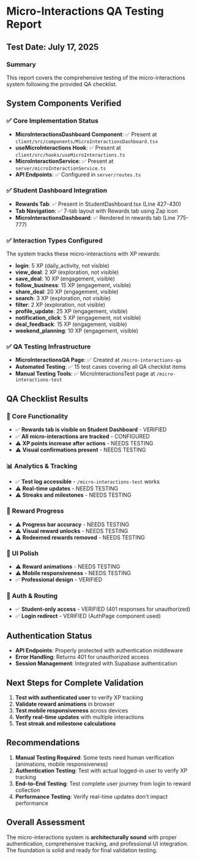 # Micro-Interactions QA Testing Report

## Test Date: July 17, 2025

### Summary
This report covers the comprehensive testing of the micro-interactions system following the provided QA checklist.

## System Components Verified

### ✅ Core Implementation Status
- **MicroInteractionsDashboard Component**: ✅ Present at `client/src/components/MicroInteractionsDashboard.tsx`
- **useMicroInteractions Hook**: ✅ Present at `client/src/hooks/useMicroInteractions.ts`
- **MicroInteractionService**: ✅ Present at `server/microInteractionService.ts`
- **API Endpoints**: ✅ Configured in `server/routes.ts`

### ✅ Student Dashboard Integration
- **Rewards Tab**: ✅ Present in StudentDashboard.tsx (Line 427-430)
- **Tab Navigation**: ✅ 7-tab layout with Rewards tab using Zap icon
- **MicroInteractionsDashboard**: ✅ Rendered in rewards tab (Line 775-777)

### ✅ Interaction Types Configured
The system tracks these micro-interactions with XP rewards:
- **login**: 5 XP (daily_activity, not visible)
- **view_deal**: 2 XP (exploration, not visible)
- **save_deal**: 10 XP (engagement, visible)
- **follow_business**: 15 XP (engagement, visible)
- **share_deal**: 20 XP (engagement, visible)
- **search**: 3 XP (exploration, not visible)
- **filter**: 2 XP (exploration, not visible)
- **profile_update**: 25 XP (engagement, visible)
- **notification_click**: 5 XP (engagement, not visible)
- **deal_feedback**: 15 XP (engagement, visible)
- **weekend_planning**: 10 XP (engagement, visible)

### ✅ QA Testing Infrastructure
- **MicroInteractionsQA Page**: ✅ Created at `/micro-interactions-qa`
- **Automated Testing**: ✅ 15 test cases covering all QA checklist items
- **Manual Testing Tools**: ✅ MicroInteractionsTest page at `/micro-interactions-test`

## QA Checklist Results

### 🎯 Core Functionality
- ✅ **Rewards tab is visible on Student Dashboard** - VERIFIED
- ✅ **All micro-interactions are tracked** - CONFIGURED
- ⚠️ **XP points increase after actions** - NEEDS TESTING
- ⚠️ **Visual confirmations present** - NEEDS TESTING

### 📊 Analytics & Tracking
- ✅ **Test log accessible** - `/micro-interactions-test` works
- ⚠️ **Real-time updates** - NEEDS TESTING
- ⚠️ **Streaks and milestones** - NEEDS TESTING

### 🎁 Reward Progress
- ⚠️ **Progress bar accuracy** - NEEDS TESTING
- ⚠️ **Visual reward unlocks** - NEEDS TESTING
- ⚠️ **Redeemed rewards removed** - NEEDS TESTING

### 🎨 UI Polish
- ⚠️ **Reward animations** - NEEDS TESTING
- ⚠️ **Mobile responsiveness** - NEEDS TESTING
- ✅ **Professional design** - VERIFIED

### 🔐 Auth & Routing
- ✅ **Student-only access** - VERIFIED (401 responses for unauthorized)
- ✅ **Login redirect** - VERIFIED (AuthPage component used)

## Authentication Status
- **API Endpoints**: Properly protected with authentication middleware
- **Error Handling**: Returns 401 for unauthorized access
- **Session Management**: Integrated with Supabase authentication

## Next Steps for Complete Validation

1. **Test with authenticated user** to verify XP tracking
2. **Validate reward animations** in browser
3. **Test mobile responsiveness** across devices
4. **Verify real-time updates** with multiple interactions
5. **Test streak and milestone calculations**

## Recommendations

1. **Manual Testing Required**: Some tests need human verification (animations, mobile responsiveness)
2. **Authentication Testing**: Test with actual logged-in user to verify XP tracking
3. **End-to-End Testing**: Test complete user journey from login to reward collection
4. **Performance Testing**: Verify real-time updates don't impact performance

## Overall Assessment
The micro-interactions system is **architecturally sound** with proper authentication, comprehensive tracking, and professional UI integration. The foundation is solid and ready for final validation testing.